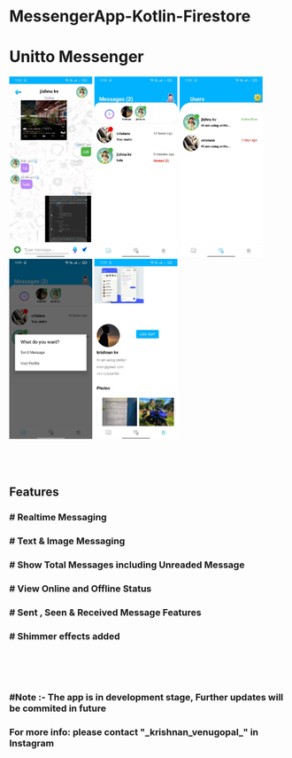 # MessengerApp-Kotlin-Firestore

<h1>Unitto Messenger</h1>

<body>
<div id="Unitto Messenger">
<img src ="images/img1.jpeg" width="150"/>

<img src ="images/img2.jpeg" width="150"/>

<img src ="images/img3.jpeg" width="150"/>

<img src ="images/img4.jpeg" width="150"/>

<img src ="images/img5.jpeg" width="150"/>
</div>
</body>
</html>


</br>
</br>
</br>

<h2>Features</h2>

<h3># Realtime Messaging</h3>
<h3># Text & Image Messaging</h3>
<h3># Show Total Messages including Unreaded Message</h3>
<h3># View Online and Offline Status</h3>
<h3># Sent , Seen & Received Message Features</h3>
<h3># Shimmer effects added</h3>

<br/>
<br/>
</br>

<h3>#Note :- The app is in development stage, Further updates will be commited in future</h3>
<h3>For more info: please contact "_krishnan_venugopal_" in Instagram</h3>

